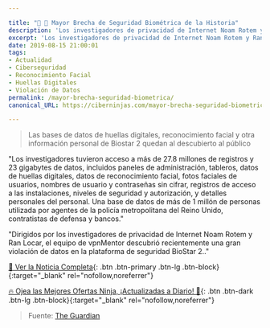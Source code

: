 ```yaml
---

title: "📰 🔐 Mayor Brecha de Seguridad Biométrica de la Historia"
description: 'Los investigadores de privacidad de Internet Noam Rotem y Ran Locar descubren la mayor brecha de seguridad biométrica de la historia'
excerpt: 'Los investigadores de privacidad de Internet Noam Rotem y Ran Locar descubren la mayor brecha de seguridad biométrica de la historia'
date: 2019-08-15 21:00:01
tags:
- Actualidad
- Ciberseguridad
- Reconocimiento Facial
- Huellas Digitales
- Violación de Datos
permalink: /mayor-brecha-seguridad-biometrica/
canonical_URL: https://ciberninjas.com/mayor-brecha-seguridad-biometrica/

---
```

> Las bases de datos de huellas digitales, reconocimiento facial y otra información personal de Biostar 2 quedan al descubierto al público

"Los investigadores tuvieron acceso a más de 27.8 millones de registros y 23 gigabytes de datos, incluidos paneles de administración, tableros, datos de huellas digitales, datos de reconocimiento facial, fotos faciales de usuarios, nombres de usuario y contraseñas sin cifrar, registros de acceso a las instalaciones, niveles de seguridad y autorización, y detalles personales del personal. Una base de datos de más de 1 millón de personas utilizada por agentes de la policía metropolitana del Reino Unido, contratistas de defensa y bancos."

"Dirigidos por los investigadores de privacidad de Internet Noam Rotem y Ran Locar, el equipo de vpnMentor descubrió recientemente una gran violación de datos en la plataforma de seguridad BioStar 2.."

[📰 Ver la Noticia Completa](https://www.vpnmentor.com/blog/report-biostar2-leak){: .btn .btn-primary .btn-lg .btn-block}{:target="_blank" rel="nofollow,noreferrer"}

[🔥 Ojea las Mejores Ofertas Ninja, ¡Actualizadas a Diario! 🎁](https://www.amazon.es/shop/cibercursos){: .btn .btn-dark .btn-lg .btn-block}{:target="_blank" rel="nofollow,noreferrer"}

> Fuente: [The Guardian](https://www.theguardian.com/technology/2019/aug/14/major-breach-found-in-biometrics-system-used-by-banks-uk-police-and-defence-firms)